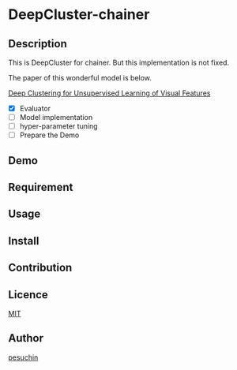 DeepCluster-chainer
====


## Description

This is DeepCluster for chainer. But this implementation is not fixed.

The paper of this wonderful model is below.

[Deep Clustering for Unsupervised Learning of Visual Features](https://arxiv.org/abs/1807.05520)

- [x] Evaluator
- [ ] Model implementation
- [ ] hyper-parameter tuning
- [ ] Prepare the Demo

## Demo

## Requirement

## Usage

## Install

## Contribution

## Licence

[MIT](https://github.com/tcnksm/tool/blob/master/LICENCE)

## Author

[pesuchin](https://github.com/pesuchin)
